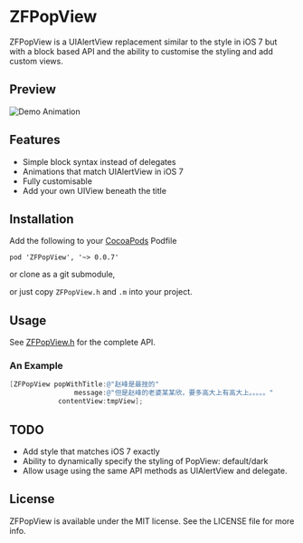 # ZFPopView

ZFPopView is a UIAlertView replacement similar to the style in iOS 7 but with a block based API and the ability to customise the styling and add custom views.

## Preview
![Demo Animation](animation.gif)

## Features

* Simple block syntax instead of delegates
* Animations that match UIAlertView in iOS 7
* Fully customisable
* Add your own UIView beneath the title

## Installation

Add the following to your [CocoaPods](http://cocoapods.org/) Podfile 

	pod 'ZFPopView', '~> 0.0.7'

or clone as a git submodule,

or just copy ```ZFPopView.h``` and ```.m``` into your project.

## Usage

See [ZFPopView.h](Classes/ZFPopView.h) for the complete API.

### An Example

```Objective-C
[ZFPopView popWithTitle:@"赵峰是最挫的"
                message:@"但是赵峰的老婆某某欣，要多高大上有高大上。。。。。"
            contentView:tmpView];
```

## TODO

* Add style that matches iOS 7 exactly
* Ability to dynamically specify the styling of PopView: default/dark
* Allow usage using the same API methods as UIAlertView and delegate.

## License

ZFPopView is available under the MIT license. See the LICENSE file for more info.